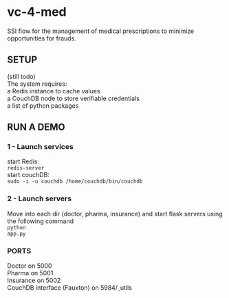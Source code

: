 # vc-4-med
SSI flow for the management of medical prescriptions to minimize opportunities for frauds.

## SETUP
(still todo)  <br />
The system requires:  <br />
a Redis instance to cache values  <br />
a CouchDB node to store verifiable credentials  <br />
a list of python packages  <br />


## RUN A DEMO
### 1 - Launch services
start Redis:  <br />
<code>redis-server</code>  <br />
start couchDB:  <br />
<code>sudo -i -u couchdb /home/couchdb/bin/couchdb</code>  <br />

### 2 - Launch servers
Move into each dir (doctor, pharma, insurance) and start flask servers using the following command <br />
<code>python app.py</code>

### PORTS
Doctor on 5000  <br />
Pharma on 5001  <br />
Insurance on 5002  <br />
CouchDB interface (Fauxton) on 5984/_utils  <br />

